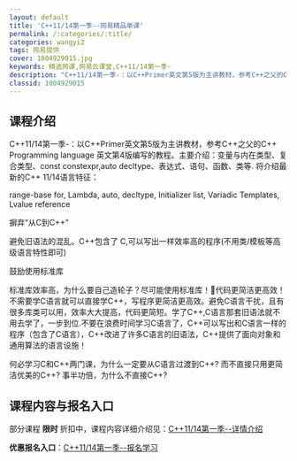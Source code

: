 ```yaml
---
layout: default
title: 'C++11/14第一季--网易精品单课'
permalink: /:categories/:title/
categories: wangyi2
tags: 网易提供
cover: 1004929015.jpg
keywords: 精选网课,网易云课堂,C++11/14第一季-
description: "C++11/14第一季-：以C++Primer英文第5版为主讲教材，参考C++之父的C++Programminglanguage英文第4版编写的教程。主要介绍：变量与内在类型、复合类型、co"
classid: 1004929015
---
```


## 课程介绍

C++11/14第一季-：以C++Primer英文第5版为主讲教材，参考C++之父的C++ Programming language 英文第4版编写的教程。主要介绍：变量与内在类型、复合类型、const constexpr,auto decltype、表达式、语句、函数、类等.
将介绍最新的C++ 11/14语言特征：

range-base for, Lambda, auto, decltype, Initializer list, Variadic Templates, Lvalue reference

摒弃“从C到C++”

避免旧语法的混乱。C++包含了 C,可以写出一样效率高的程序(不用类/模板等高级语言特性即可)

鼓励使用标准库

标准库效率高，为什么要自己造轮子？尽可能使用标准库！代码更简洁更高效！
不需要学C语言就可以直接学C++，写程序更简洁更高效。避免C语言干扰，且有很多库类可以用，效率大大提高，代码更简短。学了C++,C语言那套旧语法就不用去学了，一步到位.不要在浪费时间学习C语言了，C++可以写出和C语言一样的程序（包含了C语言），C++改进了许多C语言的旧语法，C++提供了面向对象和通用算法的语言设施！

何必学习C和C++两门课，为什么一定要从C语言过渡到C++? 而不直接只用更简洁优美的C++? 事半功倍，为什么不直接C++?

## 课程内容与报名入口

部分课程 **限时** 折扣中，课程内容详细介绍见：[C++11/14第一季--详情介绍](https://study.163.com/course/introduction/1004929015.htm?share=1&shareId=1025206652&utm_campaign=share&utm_medium=iphoneShare&utm_source=&utm_u=1025206652)

**优惠报名入口**：[C++11/14第一季--报名学习](https://study.163.com/course/introduction/1004929015.htm?share=1&shareId=1025206652&utm_campaign=share&utm_medium=iphoneShare&utm_source=&utm_u=1025206652)

